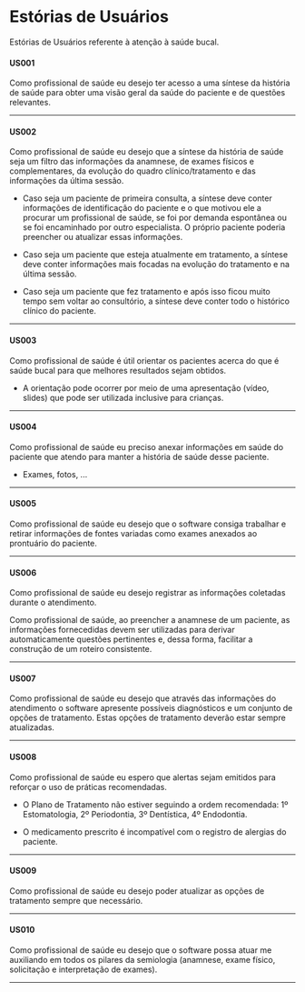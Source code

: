 # Estórias de Usuários

Estórias de Usuários referente à atenção à saúde bucal.

#### US001
Como profissional de saúde eu desejo ter acesso a uma síntese da história de saúde para obter uma visão geral da saúde do paciente e de questões relevantes.  

---
#### US002
Como profissional de saúde eu desejo que a síntese da história de saúde seja um filtro das informações da anamnese, de exames físicos e complementares, da evolução do quadro clínico/tratamento e das informações da última sessão.  

* Caso seja um paciente de primeira consulta, a síntese deve conter informações de identificação do paciente e o que motivou ele a procurar um profissional de saúde, se foi por demanda espontânea ou se foi encaminhado por outro especialista. O próprio paciente poderia preencher ou atualizar essas informações.  

* Caso seja um paciente que esteja atualmente em tratamento, a síntese deve conter informações mais focadas na evolução do tratamento e na última sessão.  

* Caso seja um paciente que fez tratamento e após isso ficou muito tempo sem voltar ao consultório, a síntese deve conter todo o histórico clínico do paciente.  

---
 #### US003
Como profissional de saúde é útil orientar os pacientes acerca do que é saúde bucal para que melhores resultados sejam obtidos. 

* A orientação pode ocorrer por meio de uma apresentação (vídeo, slides) que pode ser utilizada inclusive para crianças.

---
#### US004
Como profissional de saúde eu preciso anexar informações em saúde do paciente que atendo para manter a história de saúde desse paciente. 

* Exames, fotos, ...

---
#### US005
Como profissional de saúde eu desejo que o software consiga trabalhar e retirar informações de fontes variadas como exames anexados ao prontuário do paciente.  

---
#### US006
Como profissional de saúde eu desejo registrar as informações coletadas durante o atendimento.  

Como profissional de saúde, ao preencher a anamnese de um paciente, as informações fornecedidas devem ser utilizadas para derivar automaticamente questões pertinentes e, dessa forma, facilitar a construção de um roteiro consistente.

---
#### US007
Como profissional de saúde eu desejo que através das informações do atendimento o software apresente possíveis diagnósticos e um conjunto de opções de tratamento. Estas opções de tratamento deverão estar sempre atualizadas.  

---
#### US008

Como profissional de saúde eu espero que alertas sejam emitidos para reforçar o uso de práticas recomendadas.

* O Plano de Tratamento não estiver seguindo a ordem recomendada: 1º Estomatologia, 2º Periodontia, 3º Dentística, 4º Endodontia.  

* O medicamento prescrito é incompatível com o registro de alergias do paciente.

---
#### US009
Como profissional de saúde eu desejo poder atualizar as opções de tratamento sempre que necessário.  

---
#### US010
Como profissional de saúde eu desejo que o software possa atuar me auxiliando em todos os pilares da semiologia (anamnese, exame físico, solicitação e interpretação de exames).  

---
